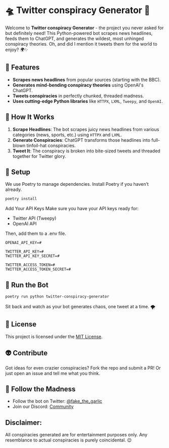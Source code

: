 # 🛸 Twitter conspiracy Generator 🤖

Welcome to **Twitter conspiracy Generator** - the project you never asked for but definitely need! This Python-powered bot scrapes news headlines, feeds them to ChatGPT, and generates the wildest, most unhinged conspiracy theories. Oh, and did I mention it tweets them for the world to enjoy? 🌍✨

## 🚀 Features

- **Scrapes news headlines** from popular sources (starting with the BBC).
- **Generates mind-bending conspiracy theories** using OpenAI's ChatGPT.
- **Tweets conspiracies** in perfectly chunked, threaded madness.
- **Uses cutting-edge Python libraries** like `HTTPX`, `LXML`, `Tweepy`, and `OpenAI`.

## 📖 How It Works

1. **Scrape Headlines**: The bot scrapes juicy news headlines from various categories (news, sports, etc.) using `HTTPX` and `LXML`.
2. **Generate Conspiracies**: ChatGPT transforms those headlines into full-blown tinfoil-hat conspiracies.
3. **Tweet It**: The conspiracy is broken into bite-sized tweets and threaded together for Twitter glory.

## 🔧 Setup

We use Poetry to manage dependencies. Install Poetry if you haven’t already.

```bash
poetry install
```

Add Your API Keys
Make sure you have your API keys ready for:
- Twitter API (Tweepy)
- OpenAI API

Then, add them to a .env file.

```env
OPENAI_API_KEY=#

TWITTER_API_KEY=#
TWITTER_API_KEY_SECRET=#

TWITTER_ACCESS_TOKEN=#
TWITTER_ACCESS_TOKEN_SECRET=#
```

## 🚀 Run the Bot

```bash
poetry run python twitter-conspiracy-generator
```

Sit back and watch as your bot generates chaos, one tweet at a time. 🌪️

## 📜 License

This project is licensed under the [MIT License](LICENSE).

## 👽 Contribute

Got ideas for even crazier conspiracies? Fork the repo and submit a PR! Or just open an issue and tell me what you think.

## 🔮 Follow the Madness
- Follow the bot on Twitter: [@fake_the_garlic](https://x.com/fake_the_garlic)
- Join our Discord: [Community](https://discord.gg/drG2JcWb)

## Disclaimer: 

All conspiracies generated are for entertainment purposes only. Any resemblance to actual conspiracies is purely coincidental. 😉
